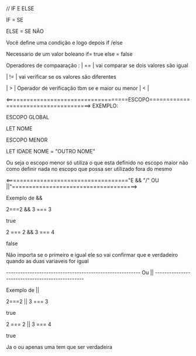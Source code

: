 // IF E ELSE 

IF = SE

ELSE = SE NÃO 

Você define uma condição e logo depois if /else


Necessario de um valor boleano if= true else = false 

Operadores de compaaração : |  ==  | vai comparar se dois valores são igual 

| != | vai verificar se os valores são diferentes 

| > | Operador de verificação tbm se e maior ou menor | < |



<====================================ESCOPO=====================================>
EXEMPLO: 

ESCOPO GLOBAL  

LET NOME 


ESCOPO MENOR 

LET IDADE
NOME = "OUTRO NOME"


Ou seja o escopo menor só utiliza o que esta definido no escopo maior não como definir nada no escopo que possa ser utilizado fora do mesmo

<===================================="E && "/" OU ||"=====================================>

Exemplo de &&

2===2 && 3 === 3

true

2 === 2 && 3 === 4

false 

Não importa se o primeiro e igual ele so vai confirmar que e verdadeiro quando as duas variaveis for igual 


--------------------------------------------------------- Ou || ------------------------------------------------

Exemplo de ||

2===2 || 3 === 3

true

2 === 2 || 3 === 4

true


Ja o ou apenas uma tem que ser verdadeira 

